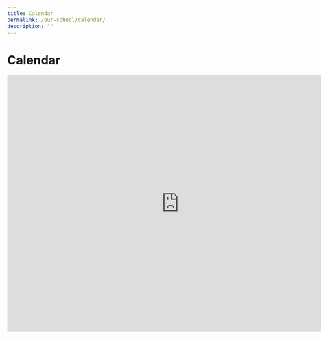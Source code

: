```yaml
---
title: Calendar
permalink: /our-school/calendar/
description: ""
---
```

# **Calendar**

<iframe src="https://calendar.google.com/calendar/embed?src=prps%40moe.edu.sg&ctz=Asia%2FSingapore" style="border: 0" width="800" height="600" frameborder="0" scrolling="no"></iframe>


